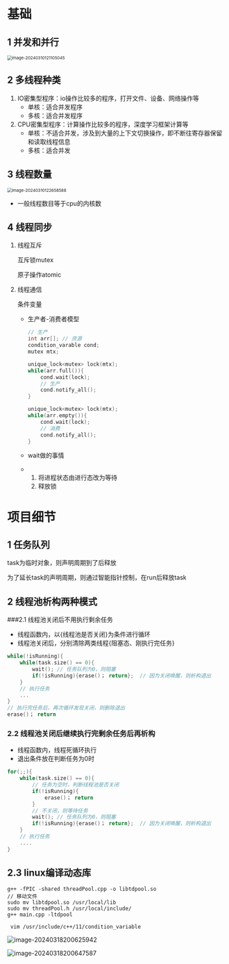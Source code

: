# 基础

 ## 1 并发和并行

<img src="C:\Users\zhang\AppData\Roaming\Typora\typora-user-images\image-20240310121105045.png" alt="image-20240310121105045" style="zoom:67%;" />

## 2 多线程种类

1. IO密集型程序：io操作比较多的程序，打开文件、设备、网络操作等
   * 单核：适合并发程序
   * 多核：适合并发程序
2. CPU密集型程序：计算操作比较多的程序，深度学习框架计算等
   * 单核：不适合并发，涉及到大量的上下文切换操作，即不断往寄存器保留和读取线程信息
   * 多核：适合并发

## 3 线程数量

<img src="C:\Users\zhang\AppData\Roaming\Typora\typora-user-images\image-20240310122658588.png" alt="image-20240310122658588" style="zoom:67%;" />

* 一般线程数目等于cpu的内核数

## 4 线程同步

1. 线程互斥

   互斥锁mutex

   原子操作atomic

2. 线程通信

   条件变量

   * 生产者-消费者模型

     ```cpp
     // 生产
     int arr[]; // 资源
     condition_varable cond;
     mutex mtx;
     
     unique_lock<mutex> lock(mtx);
     while(arr.full()){
         cond.wait(lock); 
         // 生产
         cond.notify_all();
     }
     
     unique_lock<mutex> lock(mtx);
     while(arr.empty()){
         cond.wait(lock);
         // 消费
         cond.notify_all();
     }
     ```

   * wait做的事情

   * 1. 将进程状态由进行态改为等待
     2. 释放锁

# 项目细节

## 1 任务队列

task为临时对象，则声明周期到了后释放

为了延长task的声明周期，则通过智能指针控制，在run后释放task



## 2 线程池析构两种模式

###2.1 线程池关闭后不用执行剩余任务

* 线程函数内，以{线程池是否关闭}为条件进行循环
* 线程池关闭后，分别清除两类线程{阻塞态、刚执行完任务}

```cpp
while(!isRunning){
    while(task.size() == 0){
        wait(); // 任务队列为0，则阻塞
        if(!isRunning){erase()； return};  // 因为关闭唤醒，则析构退出
    }
    // 执行任务
    ...
}
// 执行完任务后，再次循环发现关闭，则删除退出
erase()； return
```



### 2.2 线程池关闭后继续执行完剩余任务后再析构

* 线程函数内，线程死循环执行
* 退出条件放在判断任务为0时

```cpp
for(;;){
    while(task.size() == 0){
        // 任务为空时，判断线程池是否关闭
        if(!isRunning){
            erase()； return
        }
        // 不关闭，则等待任务
        wait(); // 任务队列为0，则阻塞
        if(!isRunning){erase()； return};  // 因为关闭唤醒，则析构退出
    }
    // 执行任务
    ....
}
```

## 2.3 linux编译动态库

```shell
g++ -fPIC -shared threadPool.cpp -o libtdpool.so
// 移动文件
sudo mv libtdpool.so /usr/local/lib
sudo mv threadPool.h /usr/local/include/
g++ main.cpp -ltdpool

 vim /usr/include/c++/11/condition_variable
```

![image-20240318200625942](https://cdn.jsdelivr.net/gh/ZhangYuQiao326/study_nodes_pictures@main/img/image-20240318200625942.png)

![image-20240318200647587](https://cdn.jsdelivr.net/gh/ZhangYuQiao326/study_nodes_pictures@main/img/image-20240318200647587.png)